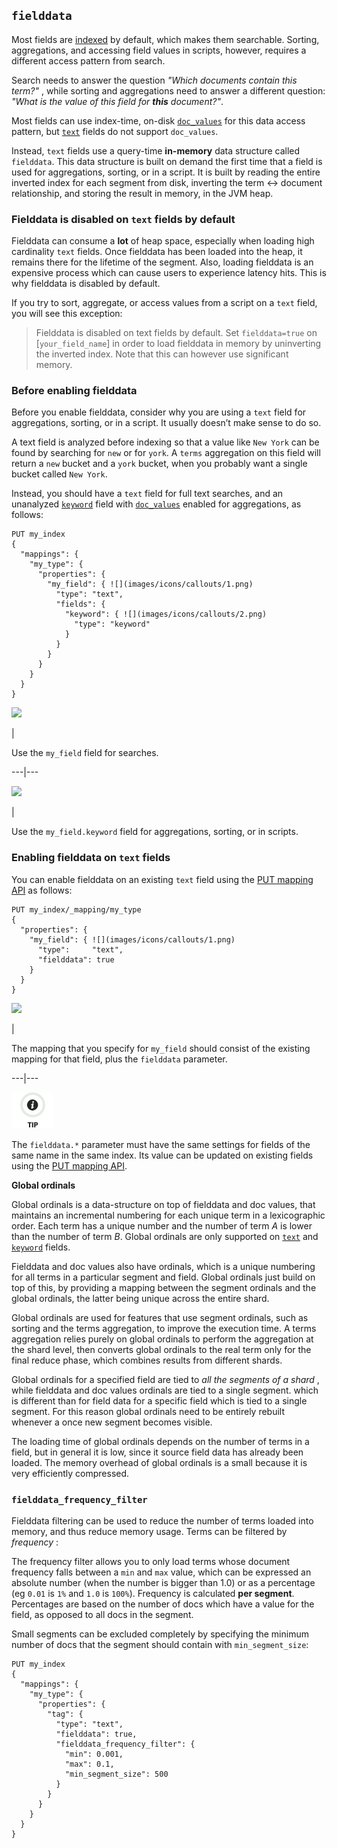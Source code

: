## `fielddata`

Most fields are [indexed](mapping-index.html "index") by default, which makes them searchable. Sorting, aggregations, and accessing field values in scripts, however, requires a different access pattern from search.

Search needs to answer the question _"Which documents contain this term?"_ , while sorting and aggregations need to answer a different question: _"What is the value of this field for **this** document?"_.

Most fields can use index-time, on-disk [`doc_values`](doc-values.html "doc_values") for this data access pattern, but [`text`](text.html "Text datatype") fields do not support `doc_values`.

Instead, `text` fields use a query-time **in-memory** data structure called `fielddata`. This data structure is built on demand the first time that a field is used for aggregations, sorting, or in a script. It is built by reading the entire inverted index for each segment from disk, inverting the term ↔︎ document relationship, and storing the result in memory, in the JVM heap.

### Fielddata is disabled on `text` fields by default

Fielddata can consume a **lot** of heap space, especially when loading high cardinality `text` fields. Once fielddata has been loaded into the heap, it remains there for the lifetime of the segment. Also, loading fielddata is an expensive process which can cause users to experience latency hits. This is why fielddata is disabled by default.

If you try to sort, aggregate, or access values from a script on a `text` field, you will see this exception:

> Fielddata is disabled on text fields by default. Set `fielddata=true` on [`your_field_name`] in order to load fielddata in memory by uninverting the inverted index. Note that this can however use significant memory.

### Before enabling fielddata

Before you enable fielddata, consider why you are using a `text` field for aggregations, sorting, or in a script. It usually doesn’t make sense to do so.

A text field is analyzed before indexing so that a value like `New York` can be found by searching for `new` or for `york`. A `terms` aggregation on this field will return a `new` bucket and a `york` bucket, when you probably want a single bucket called `New York`.

Instead, you should have a `text` field for full text searches, and an unanalyzed [`keyword`](keyword.html "Keyword datatype") field with [`doc_values`](doc-values.html "doc_values") enabled for aggregations, as follows:
    
    
    PUT my_index
    {
      "mappings": {
        "my_type": {
          "properties": {
            "my_field": { ![](images/icons/callouts/1.png)
              "type": "text",
              "fields": {
                "keyword": { ![](images/icons/callouts/2.png)
                  "type": "keyword"
                }
              }
            }
          }
        }
      }
    }

![](images/icons/callouts/1.png)

| 

Use the `my_field` field for searches.   
  
---|---  
  
![](images/icons/callouts/2.png)

| 

Use the `my_field.keyword` field for aggregations, sorting, or in scripts.   
  
### Enabling fielddata on `text` fields

You can enable fielddata on an existing `text` field using the [PUT mapping API](indices-put-mapping.html "Put Mapping") as follows:
    
    
    PUT my_index/_mapping/my_type
    {
      "properties": {
        "my_field": { ![](images/icons/callouts/1.png)
          "type":     "text",
          "fielddata": true
        }
      }
    }

![](images/icons/callouts/1.png)

| 

The mapping that you specify for `my_field` should consist of the existing mapping for that field, plus the `fielddata` parameter.   
  
---|---  
  
![Tip](images/icons/tip.png)

The `fielddata.*` parameter must have the same settings for fields of the same name in the same index. Its value can be updated on existing fields using the [PUT mapping API](indices-put-mapping.html "Put Mapping").

 **Global ordinals**

Global ordinals is a data-structure on top of fielddata and doc values, that maintains an incremental numbering for each unique term in a lexicographic order. Each term has a unique number and the number of term _A_ is lower than the number of term _B_. Global ordinals are only supported on [`text`](text.html "Text datatype") and [`keyword`](keyword.html "Keyword datatype") fields.

Fielddata and doc values also have ordinals, which is a unique numbering for all terms in a particular segment and field. Global ordinals just build on top of this, by providing a mapping between the segment ordinals and the global ordinals, the latter being unique across the entire shard.

Global ordinals are used for features that use segment ordinals, such as sorting and the terms aggregation, to improve the execution time. A terms aggregation relies purely on global ordinals to perform the aggregation at the shard level, then converts global ordinals to the real term only for the final reduce phase, which combines results from different shards.

Global ordinals for a specified field are tied to _all the segments of a shard_ , while fielddata and doc values ordinals are tied to a single segment. which is different than for field data for a specific field which is tied to a single segment. For this reason global ordinals need to be entirely rebuilt whenever a once new segment becomes visible.

The loading time of global ordinals depends on the number of terms in a field, but in general it is low, since it source field data has already been loaded. The memory overhead of global ordinals is a small because it is very efficiently compressed.

### `fielddata_frequency_filter`

Fielddata filtering can be used to reduce the number of terms loaded into memory, and thus reduce memory usage. Terms can be filtered by _frequency_ :

The frequency filter allows you to only load terms whose document frequency falls between a `min` and `max` value, which can be expressed an absolute number (when the number is bigger than 1.0) or as a percentage (eg `0.01` is `1%` and `1.0` is `100%`). Frequency is calculated **per segment**. Percentages are based on the number of docs which have a value for the field, as opposed to all docs in the segment.

Small segments can be excluded completely by specifying the minimum number of docs that the segment should contain with `min_segment_size`:
    
    
    PUT my_index
    {
      "mappings": {
        "my_type": {
          "properties": {
            "tag": {
              "type": "text",
              "fielddata": true,
              "fielddata_frequency_filter": {
                "min": 0.001,
                "max": 0.1,
                "min_segment_size": 500
              }
            }
          }
        }
      }
    }
